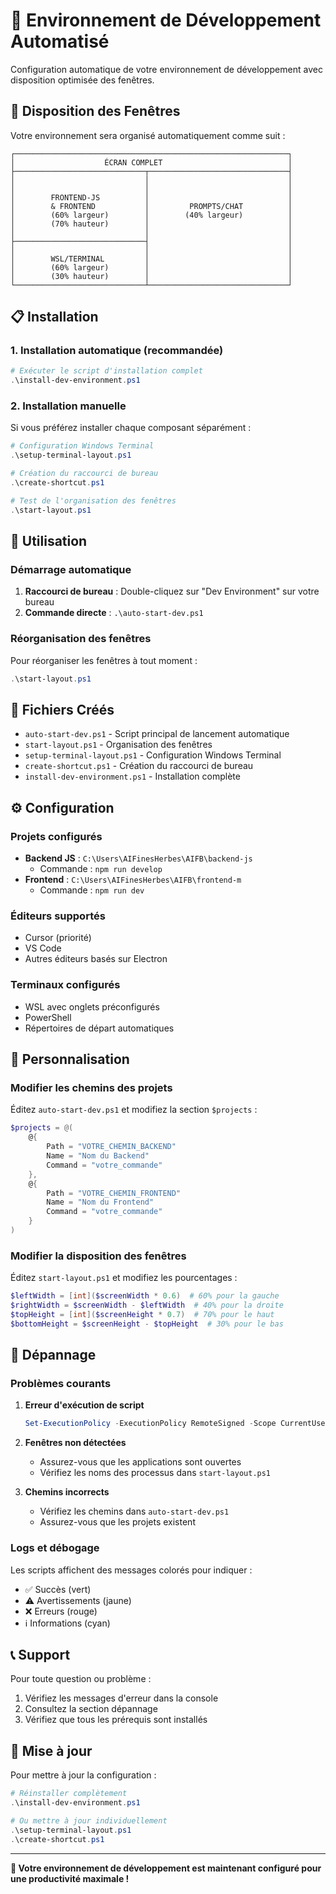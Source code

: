 # 🚀 Environnement de Développement Automatisé

Configuration automatique de votre environnement de développement avec disposition optimisée des fenêtres.

## 🎯 Disposition des Fenêtres

Votre environnement sera organisé automatiquement comme suit :

```
┌─────────────────────────────────────────────────────────────┐
│                    ÉCRAN COMPLET                            │
├─────────────────────────────┬───────────────────────────────┤
│                             │                               │
│                             │                               │
│        FRONTEND-JS          │                               │
│        & FRONTEND           │         PROMPTS/CHAT          │
│        (60% largeur)        │        (40% largeur)          │
│        (70% hauteur)        │                               │
│                             │                               │
├─────────────────────────────┤                               │
│                             │                               │
│        WSL/TERMINAL         │                               │
│        (60% largeur)        │                               │
│        (30% hauteur)        │                               │
└─────────────────────────────┴───────────────────────────────┘
```

## 📋 Installation

### 1. Installation automatique (recommandée)

```powershell
# Exécuter le script d'installation complet
.\install-dev-environment.ps1
```

### 2. Installation manuelle

Si vous préférez installer chaque composant séparément :

```powershell
# Configuration Windows Terminal
.\setup-terminal-layout.ps1

# Création du raccourci de bureau
.\create-shortcut.ps1

# Test de l'organisation des fenêtres
.\start-layout.ps1
```

## 🚀 Utilisation

### Démarrage automatique

1. **Raccourci de bureau** : Double-cliquez sur "Dev Environment" sur votre bureau
2. **Commande directe** : `.\auto-start-dev.ps1`

### Réorganisation des fenêtres

Pour réorganiser les fenêtres à tout moment :

```powershell
.\start-layout.ps1
```

## 📁 Fichiers Créés

- `auto-start-dev.ps1` - Script principal de lancement automatique
- `start-layout.ps1` - Organisation des fenêtres
- `setup-terminal-layout.ps1` - Configuration Windows Terminal
- `create-shortcut.ps1` - Création du raccourci de bureau
- `install-dev-environment.ps1` - Installation complète

## ⚙️ Configuration

### Projets configurés

- **Backend JS** : `C:\Users\AIFinesHerbes\AIFB\backend-js`
  - Commande : `npm run develop`
- **Frontend** : `C:\Users\AIFinesHerbes\AIFB\frontend-m`
  - Commande : `npm run dev`

### Éditeurs supportés

- Cursor (priorité)
- VS Code
- Autres éditeurs basés sur Electron

### Terminaux configurés

- WSL avec onglets préconfigurés
- PowerShell
- Répertoires de départ automatiques

## 🔧 Personnalisation

### Modifier les chemins des projets

Éditez `auto-start-dev.ps1` et modifiez la section `$projects` :

```powershell
$projects = @(
    @{
        Path = "VOTRE_CHEMIN_BACKEND"
        Name = "Nom du Backend"
        Command = "votre_commande"
    },
    @{
        Path = "VOTRE_CHEMIN_FRONTEND"
        Name = "Nom du Frontend"
        Command = "votre_commande"
    }
)
```

### Modifier la disposition des fenêtres

Éditez `start-layout.ps1` et modifiez les pourcentages :

```powershell
$leftWidth = [int]($screenWidth * 0.6)  # 60% pour la gauche
$rightWidth = $screenWidth - $leftWidth  # 40% pour la droite
$topHeight = [int]($screenHeight * 0.7)  # 70% pour le haut
$bottomHeight = $screenHeight - $topHeight  # 30% pour le bas
```

## 🐛 Dépannage

### Problèmes courants

1. **Erreur d'exécution de script**
   ```powershell
   Set-ExecutionPolicy -ExecutionPolicy RemoteSigned -Scope CurrentUser
   ```

2. **Fenêtres non détectées**
   - Assurez-vous que les applications sont ouvertes
   - Vérifiez les noms des processus dans `start-layout.ps1`

3. **Chemins incorrects**
   - Vérifiez les chemins dans `auto-start-dev.ps1`
   - Assurez-vous que les projets existent

### Logs et débogage

Les scripts affichent des messages colorés pour indiquer :
- ✅ Succès (vert)
- ⚠️ Avertissements (jaune)
- ❌ Erreurs (rouge)
- ℹ️ Informations (cyan)

## 📞 Support

Pour toute question ou problème :

1. Vérifiez les messages d'erreur dans la console
2. Consultez la section dépannage
3. Vérifiez que tous les prérequis sont installés

## 🔄 Mise à jour

Pour mettre à jour la configuration :

```powershell
# Réinstaller complètement
.\install-dev-environment.ps1

# Ou mettre à jour individuellement
.\setup-terminal-layout.ps1
.\create-shortcut.ps1
```

---

**🎉 Votre environnement de développement est maintenant configuré pour une productivité maximale !** 